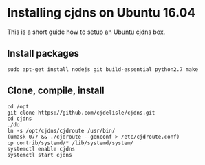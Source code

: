 # Installing cjdns on Ubuntu 16.04

This is a short guide how to setup an Ubuntu cjdns box.

## Install packages

	sudo apt-get install nodejs git build-essential python2.7 make

## Clone, compile, install

	cd /opt
	git clone https://github.com/cjdelisle/cjdns.git
	cd cjdns
	./do
	ln -s /opt/cjdns/cjdroute /usr/bin/
	(umask 077 && ./cjdroute --genconf > /etc/cjdroute.conf)
	cp contrib/systemd/* /lib/systemd/system/
	systemctl enable cjdns
	systemctl start cjdns

